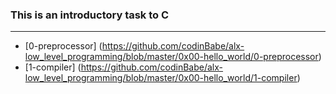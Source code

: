 ### This is an introductory task to C 
---
- [0-preprocessor] (https://github.com/codinBabe/alx-low_level_programming/blob/master/0x00-hello_world/0-preprocessor)
- [1-compiler] (https://github.com/codinBabe/alx-low_level_programming/blob/master/0x00-hello_world/1-compiler)

